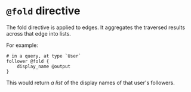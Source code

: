 # `@fold` directive

The fold directive is applied to edges. It aggregates the traversed results across that edge into lists.

For example:
```
# in a query, at type `User`
follower @fold {
    display_name @output
}
```
This would return _a list_ of the display names of that user's followers.
